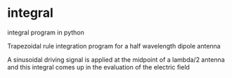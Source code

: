 # integral
integral program in python

Trapezoidal rule integration program for a half wavelength dipole antenna

A sinusoidal driving signal is applied at the midpoint of a lambda/2
antenna and this integral comes up in the evaluation of the electric field
